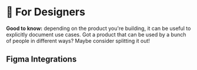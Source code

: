 # 🎨 For Designers

**Good to know:** depending on the product you're building, it can be useful to explicitly document use cases. Got a product that can be used by a bunch of people in different ways? Maybe consider splitting it out!

## Figma Integrations

